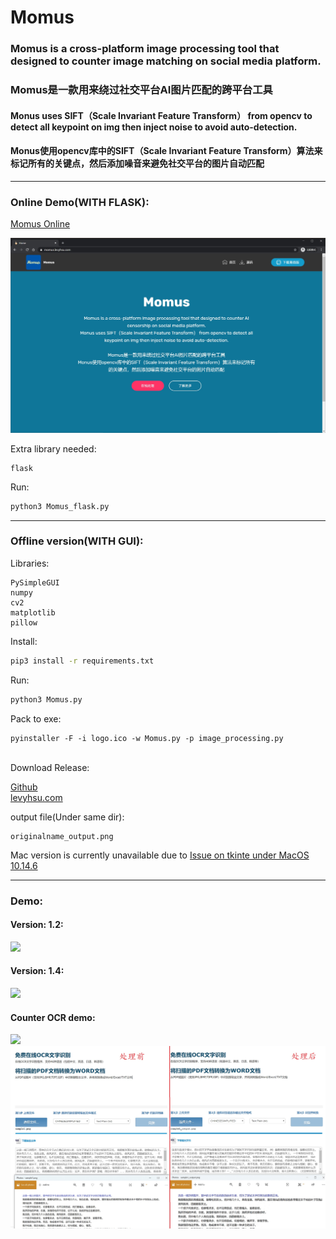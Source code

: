 # Momus
### Momus is a cross-platform image processing tool that designed to counter image matching on social media platform.
### Momus是一款用来绕过社交平台AI图片匹配的跨平台工具

#### Monus uses SIFT（Scale Invariant Feature Transform） from opencv to detect all keypoint on img then inject noise to avoid auto-detection.
#### Monus使用opencv库中的SIFT（Scale Invariant Feature Transform）算法来标记所有的关键点，然后添加噪音来避免社交平台的图片自动匹配
****
### Online Demo(WITH FLASK):

[Momus Online](http://momus.levyhsu.com/)<br/>

![](Demo/online_demo_1.jpg)

Extra library needed:
```
flask
```
Run:
```bash
python3 Momus_flask.py
```

****

### Offline version(WITH GUI):
Libraries:
```
PySimpleGUI
numpy
cv2
matplotlib
pillow
```

Install:
```bash
pip3 install -r requirements.txt
```
Run:
```bash
python3 Momus.py
```
Pack to exe:
```
pyinstaller -F -i logo.ico -w Momus.py -p image_processing.py
```
<br/>
Download Release:

[Github](https://github.com/LevyHsu/Momus/releases)<br/>
[levyhsu.com](https://levyhsu.com/uploads/Momus.exe)
<br/>

output file(Under same dir):
```
originalname_output.png
```
Mac version is currently unavailable due to [Issue on tkinte under MacOS 10.14.6](https://discussions.apple.com/thread/250549297)<br/>
****
### Demo:
#### Version: 1.2:
![](Demo/Momus_Demo.gif)
#### Version: 1.4:
![](Demo/Momus_Demo_2.gif)
#### Counter OCR demo:
![](Demo/Merge2.jpg)
![](Demo/Merge.jpg)

